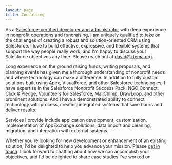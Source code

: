 ```yaml
---
layout: page
title: Consulting
---
```


As a [Salesforce-certified developer and administrator](http://certification.salesforce.com/verification-email?init=1&email=david@ktema.org) with deep experience in nonprofit operations and fundraising, I am uniquely qualified to take on the challenges of creating a robust and solution-oriented CRM using Salesforce. I love to build effective, expressive, and flexible systems that support the way people really work, and I'm happy to discuss your Salesforce objectives any time. Please reach out at [david@ktema.org](mailto:david@ktema.org).

Long experience on the ground raising funds, writing proposals, and planning events has given me a thorough understanding of nonprofit needs and where technology can make a difference. In addition to fully custom solutions built using Apex, Visualforce, and other Salesforce technologies, I have expertise in the Salesforce Nonprofit Success Pack, NGO Connect, Click & Pledge, Volunteers for Salesforce, MailChimp, DrawLoop, and other prominent solutions. And I have a demonstrated ability to connect technology with process, creating integrated systems that save hours and deliver results.

Services I provide include application development, customization, implementation of AppExchange solutions, data import and cleaning, migration, and integration with external systems.

Whether you're looking for new development or enhancement of an existing solution, I'd be delighted to help you advance your mission. Please [get in touch](mailto:david@ktema.org). I look forward to chatting about how we can accomplish your objectives, and I'd be delighted to share case studies I've worked on.
